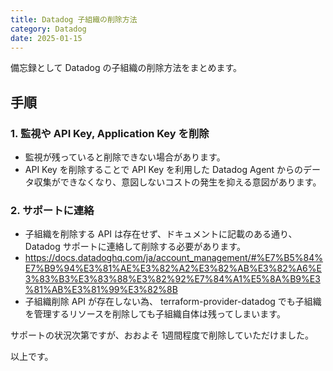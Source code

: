 ```yaml
---
title: Datadog 子組織の削除方法
category: Datadog
date: 2025-01-15
---
```


備忘録として
Datadog の子組織の削除方法をまとめます。

## 手順

### 1. 監視や API Key, Application Key を削除

- 監視が残っていると削除できない場合があります。
- API Key を削除することで API Key を利用した Datadog Agent からのデータ収集ができなくなり、意図しないコストの発生を抑える意図があります。

### 2. サポートに連絡

- 子組織を削除する API は存在せず、ドキュメントに記載のある通り、 Datadog サポートに連絡して削除する必要があります。
- https://docs.datadoghq.com/ja/account_management/#%E7%B5%84%E7%B9%94%E3%81%AE%E3%82%A2%E3%82%AB%E3%82%A6%E3%83%B3%E3%83%88%E3%82%92%E7%84%A1%E5%8A%B9%E3%81%AB%E3%81%99%E3%82%8B
- 子組織削除 API が存在しない為、 terraform-provider-datadog でも子組織を管理するリソースを削除しても子組織自体は残ってしまいます。

サポートの状況次第ですが、おおよそ 1週間程度で削除していただけました。

以上です。

